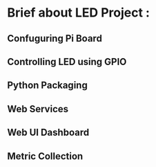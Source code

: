 # Brief about LED Project :

## Confuguring Pi Board

## Controlling LED using GPIO

## Python Packaging

## Web Services

## Web UI Dashboard

## Metric Collection 
